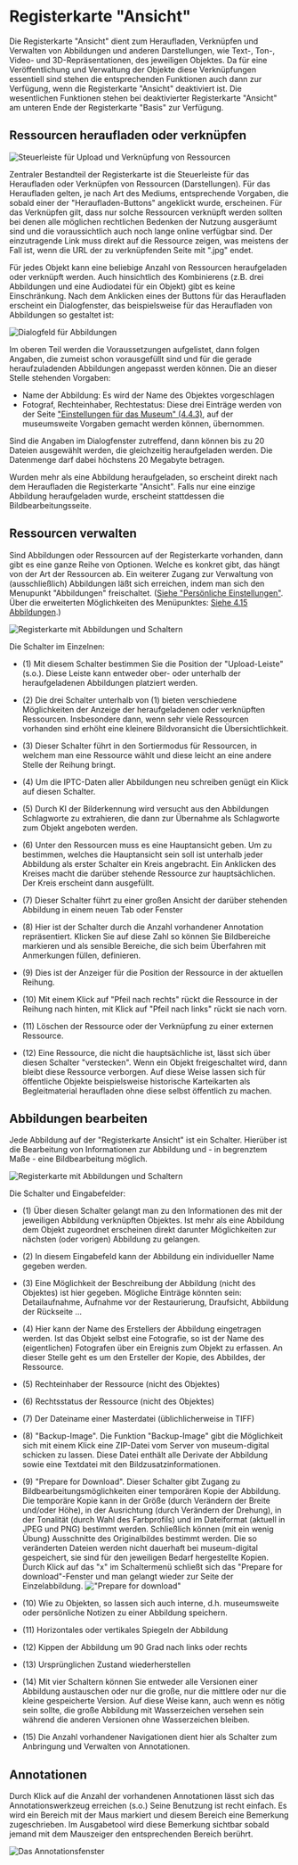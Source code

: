 # Registerkarte "Ansicht"

Die Registerkarte "Ansicht" dient zum Heraufladen, Verknüpfen und Verwalten von Abbildungen und anderen Darstellungen, wie Text-, Ton-, Video- und 3D-Repräsentationen, des jeweiligen Objektes. Da für eine Veröffentlichung und Verwaltung der Objekte diese Verknüpfungen essentiell sind stehen die entsprechenden Funktionen auch dann zur Verfügung, wenn die Registerkarte "Ansicht" deaktiviert ist. Die wesentlichen Funktionen stehen bei deaktivierter Registerkarte "Ansicht" am unteren Ende der Registerkarte "Basis" zur Verfügung.

## Ressourcen heraufladen oder verknüpfen

![Steuerleiste für Upload und Verknüpfung von Ressourcen](../../../assets/musdb/upload_ressources.jpg)

Zentraler Bestandteil der Registerkarte ist die Steuerleiste für das Heraufladen oder Verknüpfen von Ressourcen (Darstellungen). Für das Heraufladen gelten, je nach Art des Mediums, entsprechende Vorgaben, die sobald einer der "Heraufladen-Buttons" angeklickt wurde, erscheinen. Für das Verknüpfen gilt, dass nur solche Ressourcen verknüpft werden sollten bei denen alle möglichen rechtlichen Bedenken der Nutzung ausgeräumt sind und die voraussichtlich auch noch lange online verfügbar sind. Der einzutragende Link muss direkt auf die Ressource zeigen, was meistens der Fall ist, wenn die URL der zu verknüpfenden Seite mit ".jpg" endet.

Für jedes Objekt kann eine beliebige Anzahl von Ressourcen heraufgeladen oder verknüpft werden. Auch hinsichtlich des Kombinierens (z.B. drei Abbildungen und eine Audiodatei für ein Objekt) gibt es keine Einschränkung. Nach dem Anklicken eines der Buttons für das Heraufladen erscheint ein Dialogfenster, das beispielsweise für das Heraufladen von Abbildungen so gestaltet ist:

![Dialogfeld für Abbildungen](../../../assets/musdb/image_upload.jpg)

Im oberen Teil werden die Voraussetzungen aufgelistet, dann folgen Angaben, die zumeist schon vorausgefüllt sind und für die gerade heraufzuladenden Abbildungen angepasst werden können. Die an dieser Stelle stehenden Vorgaben:

- Name der Abbildung: Es wird der Name des Objektes vorgeschlagen
- Fotograf, Rechteinhaber, Rechtestatus: Diese drei Einträge werden von der Seite ["Einstellungen für das Museum" (4.4.3)](../../Museum/Einstellungen.md), auf der museumsweite Vorgaben gemacht werden können, übernommen.

Sind die Angaben im Dialogfenster zutreffend, dann können bis zu 20 Dateien ausgewählt werden, die gleichzeitig heraufgeladen werden. Die Datenmenge darf dabei höchstens 20 Megabyte betragen.

Wurden mehr als eine Abbildung heraufgeladen, so erscheint direkt nach dem Heraufladen die Registerkarte "Ansicht". Falls nur eine einzige Abbildung heraufgeladen wurde, erscheint stattdessen die Bildbearbeitungsseite.

## Ressourcen verwalten

Sind Abbildungen oder Ressourcen auf der Registerkarte vorhanden, dann gibt es eine ganze Reihe von Optionen. Welche es konkret gibt, das hängt von der Art der Ressourcen ab. Ein weiterer Zugang zur Verwaltung von (ausschließlich) Abbildungen läßt sich erreichen, indem man sich den Menupunkt "Abbildungen" freischaltet. ([Siehe "Persönliche Einstellungen"](../../Benutzerkonto/Einstellungen.md). Über die erweiterten Möglichkeiten des Menüpunktes: [Siehe 4.15 Abbildungen](../../Objekte/Abbildungen.md).)

![Registerkarte mit Abbildungen und Schaltern](../../../assets/musdb/image_administration.jpg)

Die Schalter im Einzelnen:

- (1) Mit diesem Schalter bestimmen Sie die Position der "Upload-Leiste" (s.o.). Diese Leiste kann entweder ober- oder unterhalb der heraufgeladenen Abbildungen platziert werden.

- (2) Die drei Schalter unterhalb von (1) bieten verschiedene Möglichkeiten der Anzeige der heraufgeladenen oder verknüpften Ressourcen. Insbesondere dann, wenn sehr viele Ressourcen vorhanden sind erhöht eine kleinere Bildvoransicht die Übersichtlichkeit.

- (3) Dieser Schalter führt in den Sortiermodus für Ressourcen, in welchem man eine Ressource wählt und diese leicht an eine andere Stelle der Reihung bringt.

- (4) Um die IPTC-Daten aller Abbildungen neu schreiben genügt ein Klick auf diesen Schalter.

- (5) Durch KI der Bilderkennung wird versucht aus den Abbildungen Schlagworte zu extrahieren, die dann zur Übernahme als Schlagworte zum Objekt angeboten werden.

- (6) Unter den Ressourcen muss es eine Hauptansicht geben. Um zu bestimmen, welches die Hauptansicht sein soll ist unterhalb jeder Abbildung als erster Schalter ein Kreis angebracht. Ein Anklicken des Kreises macht die darüber stehende Ressource zur hauptsächlichen. Der Kreis erscheint dann ausgefüllt.

- (7) Dieser Schalter führt zu einer großen Ansicht der darüber stehenden Abbildung in einem neuen Tab oder Fenster

- (8) Hier ist der Schalter durch die Anzahl vorhandener Annotation repräsentiert. Klicken Sie auf diese Zahl so können Sie Bildbereiche markieren und als sensible Bereiche, die sich beim Überfahren mit Anmerkungen füllen, definieren.

- (9) Dies ist der Anzeiger für die  Position der Ressource in der aktuellen Reihung.

- (10) Mit einem Klick auf "Pfeil nach rechts" rückt die Ressource in der Reihung nach hinten, mit Klick auf "Pfeil nach links" rückt sie nach vorn.

- (11) Löschen der Ressource oder der Verknüpfung zu einer externen Ressource.

- (12) Eine Ressource, die nicht die hauptsächliche ist, lässt sich über diesen Schalter "verstecken". Wenn ein Objekt freigeschaltet wird, dann bleibt diese Ressource verborgen. Auf diese Weise lassen sich für öffentliche Objekte beispielsweise historische Karteikarten als Begleitmaterial heraufladen ohne diese selbst öffentlich zu machen.

## Abbildungen bearbeiten

Jede Abbildung auf der "Registerkarte Ansicht" ist ein Schalter. Hierüber ist die Bearbeitung von Informationen zur Abbildung und - in begrenztem Maße - eine Bildbearbeitung möglich.

![Registerkarte mit Abbildungen und Schaltern](../../../assets/musdb/image_processing.jpg)

Die Schalter und Eingabefelder:

- (1) Über diesen Schalter gelangt man zu den Informationen des mit der jeweiligen Abbildung verknüpften Objektes. Ist mehr als eine Abbildung dem Objekt zugeordnet erscheinen direkt darunter Möglichkeiten zur nächsten (oder vorigen) Abbildung zu gelangen.

- (2) In diesem Eingabefeld kann der Abbildung ein individueller Name gegeben werden.

- (3) Eine Möglichkeit der Beschreibung der Abbildung (nicht des Objektes) ist hier gegeben. Mögliche Einträge könnten sein: Detailaufnahme, Aufnahme vor der Restaurierung, Draufsicht, Abbildung der Rückseite ...

- (4) Hier kann der Name des Erstellers der Abbildung eingetragen werden. Ist das Objekt selbst eine Fotografie, so ist der Name des (eigentlichen) Fotografen über ein Ereignis zum Objekt zu erfassen. An dieser Stelle geht es um den Ersteller der Kopie, des Abbildes, der Ressource.

- (5) Rechteinhaber der Ressource (nicht des Objektes)

- (6) Rechtsstatus der Ressource (nicht des Objektes)

- (7) Der Dateiname einer Masterdatei (üblichlicherweise in TIFF)

- (8) "Backup-Image". Die Funktion "Backup-Image" gibt die Möglichkeit sich mit einem Klick eine ZIP-Datei vom Server von museum-digital schicken zu lassen. Diese Datei enthält alle Derivate der Abbildung sowie eine Textdatei mit den Bildzusatzinformationen.

- (9) "Prepare for Download". Dieser Schalter gibt Zugang zu Bildbearbeitungsmöglichkeiten einer temporären Kopie der Abbildung. Die temporäre Kopie kann in der Größe (durch Verändern der Breite
und/oder Höhe), in der Ausrichtung (durch Verändern der Drehung), in der Tonalität (durch Wahl des Farbprofils) und im Dateiformat (aktuell in JPEG und PNG) bestimmt werden. Schließlich können (mit ein wenig Übung) Ausschnitte des Originalbildes bestimmt werden. Die so veränderten Dateien werden nicht dauerhaft bei museum-digital gespeichert, sie sind für den jeweiligen Bedarf hergestellte Kopien. Durch Klick auf das "x" im Schaltermenü schließt sich das \"Prepare for download\"-Fenster und man gelangt wieder zur Seite der Einzelabbildung.
!["Prepare for download"](../../../assets/musdb/objects-edit/gretchen.jpg)

- (10) Wie zu Objekten, so lassen sich auch interne, d.h. museumsweite oder persönliche Notizen zu einer Abbildung speichern.

- (11) Horizontales oder vertikales Spiegeln der Abbildung

- (12) Kippen der Abbildung um 90 Grad nach links oder rechts

- (13) Ursprünglichen Zustand wiederherstellen

- (14) Mit vier Schaltern können Sie entweder alle Versionen einer Abbildung austauschen oder nur die große, nur die mittlere oder nur die kleine gespeicherte Version. Auf diese Weise kann, auch wenn es nötig sein sollte, die große Abbildung mit Wasserzeichen versehen sein während die anderen Versionen ohne Wasserzeichen bleiben.

- (15) Die Anzahl vorhandener Navigationen dient hier als Schalter zum Anbringung und Verwalten von Annotationen.

## Annotationen

Durch Klick auf die Anzahl der vorhandenen Annotationen lässt sich das Annotationswerkzeug erreichen (s.o.) Seine Benutzung ist recht einfach. Es wird ein Bereich mit der Maus markiert und diesem Bereich eine Bemerkung zugeschrieben. Im Ausgabetool wird diese Bemerkung sichtbar sobald jemand mit dem Mauszeiger den entsprechenden Bereich berührt.

![Das Annotationsfenster](../../../assets/musdb/objects-edit/annotation.jpg)
